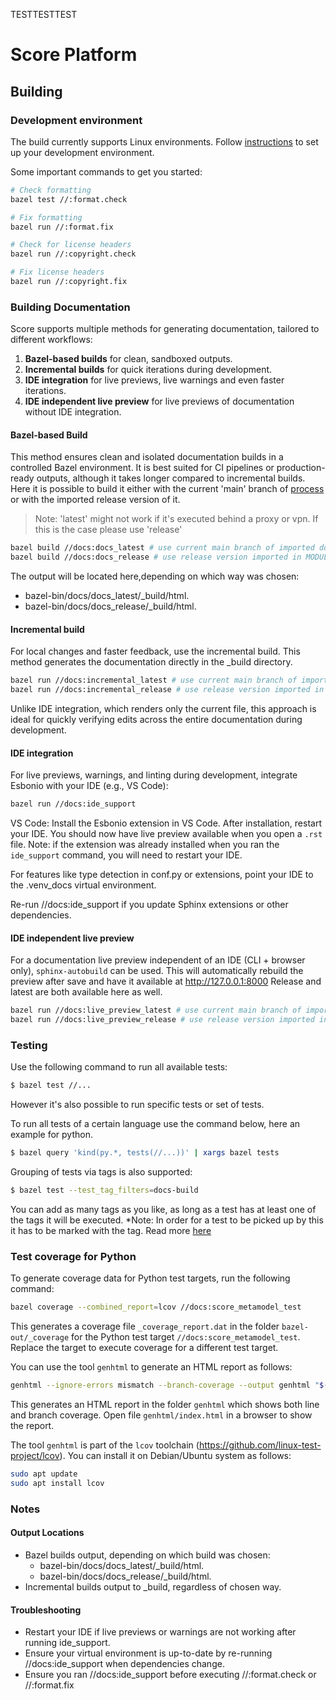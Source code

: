 TESTTESTTEST
# Score Platform

## Building

### Development environment
The build currently supports Linux environments.
Follow [instructions](https://eclipse-score.github.io/score/main/contribute/development/index.html) to set up your development environment.

Some important commands to get you started:

```sh
# Check formatting
bazel test //:format.check

# Fix formatting
bazel run //:format.fix

# Check for license headers
bazel run //:copyright.check

# Fix license headers
bazel run //:copyright.fix
```

### Building Documentation

Score supports multiple methods for generating documentation, tailored to different workflows:
1. **Bazel-based builds** for clean, sandboxed outputs.
2. **Incremental builds** for quick iterations during development.
3. **IDE integration** for live previews, live warnings and even faster iterations.
4. **IDE independent live preview** for live previews of documentation without IDE integration.

#### Bazel-based Build

This method ensures clean and isolated documentation builds in a controlled Bazel environment.
It is best suited for CI pipelines or production-ready outputs, although it takes longer compared to
incremental builds.
Here it is possible to build it either with the current 'main' branch of [process](https://github.com/eclipse-score/process_description) or with the imported release version of it.


> Note: 'latest' might not work if it's executed behind a proxy or vpn. If this is the case please use 'release'


```sh
bazel build //docs:docs_latest # use current main branch of imported docs repositories (e.g. process_description)
bazel build //docs:docs_release # use release version imported in MODULE.bazel
```
The output will be located here,depending on which way was chosen: 
- bazel-bin/docs/docs_latest/_build/html. 
- bazel-bin/docs/docs_release/_build/html. 



#### Incremental build

For local changes and faster feedback, use the incremental build.
This method generates the documentation directly in the _build directory.

```sh
bazel run //docs:incremental_latest # use current main branch of imported docs repositories (e.g. process_description)
bazel run //docs:incremental_release # use release version imported in MODULE.bazel
```
Unlike IDE integration, which renders only the current file, this approach is ideal for quickly
verifying edits across the entire documentation during development.


#### IDE integration

For live previews, warnings, and linting during development,
integrate Esbonio with your IDE (e.g., VS Code):

```sh
bazel run //docs:ide_support
```

VS Code: Install the Esbonio extension in VS Code. After installation, restart your IDE.
You should now have live preview available when you open a `.rst` file.
Note: if the extension was already installed when you ran the `ide_support` command,
you will need to restart your IDE.

For features like type detection in conf.py or extensions,
point your IDE to the .venv_docs virtual environment.

Re-run //docs:ide_support if you update Sphinx extensions or other dependencies.

#### IDE independent live preview

For a documentation live preview independent of an IDE (CLI + browser only), `sphinx-autobuild` can be used.
This will automatically rebuild the preview after save and have it available at http://127.0.0.1:8000
Release and latest are both available here as well.
```sh
bazel run //docs:live_preview_latest # use current main branch of imported docs repositories (e.g. process_description)
bazel run //docs:live_preview_release # use release version imported in MODULE.bazel
```


### Testing

Use the following command to run all available tests:

```sh
$ bazel test //...
```

However it's also  possible to run specific tests or set of tests.

To run all tests of a certain language use the command below, here an example for python.
```sh
$ bazel query 'kind(py.*, tests(//...))' | xargs bazel tests
```

Grouping of tests via tags is also supported:
```sh
$ bazel test --test_tag_filters=docs-build
```
You can add as many tags as you like, as long as a test has at least one of the tags it will be executed.
*Note: In order for a test to be picked up by this it has to be marked with the tag. Read more [here](/tools/testing/pytest/README.md)


### Test coverage for Python

To generate coverage data for Python test targets, run the following command:
```sh
bazel coverage --combined_report=lcov //docs:score_metamodel_test
```
This generates a coverage file `_coverage_report.dat` in the folder `bazel-out/_coverage` for the Python test target `//docs:score_metamodel_test`.
Replace the target to execute coverage for a different test target.

You can use the tool `genhtml` to generate an HTML report as follows:
```sh
genhtml --ignore-errors mismatch --branch-coverage --output genhtml "$(bazel info output_path)/_coverage/_coverage_report.dat"
```
This generates an HTML report in the folder `genhtml` which shows both line and branch coverage. Open file `genhtml/index.html` in a browser to show the report.

The tool `genhtml` is part of the `lcov` toolchain (https://github.com/linux-test-project/lcov).
You can install it on Debian/Ubuntu system as follows:
```sh
sudo apt update
sudo apt install lcov
```


### Notes
#### Output Locations
* Bazel builds output, depending on which build was chosen:
    - bazel-bin/docs/docs_latest/_build/html. 
    - bazel-bin/docs/docs_release/_build/html. 
* Incremental builds output to _build, regardless of chosen way.

#### Troubleshooting
* Restart your IDE if live previews or warnings are not working after running ide_support.
* Ensure your virtual environment is up-to-date by re-running //docs:ide_support when dependencies
  change.
* Ensure you ran //docs:ide_support before executing //:format.check or //:format.fix
